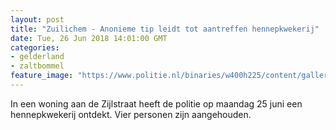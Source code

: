 ```yaml
---
layout: post
title: "Zuilichem - Anonieme tip leidt tot aantreffen hennepkwekerij"
date: Tue, 26 Jun 2018 14:01:00 GMT
categories: 
- gelderland 
- zaltbommel 
feature_image: "https://www.politie.nl/binaries/w400h225/content/gallery/politie/nieuws/2015/augustus/07-rt/hennep-hellevoetsluis2.jpg"
---
```


In een woning aan de Zijlstraat heeft de politie op maandag 25 juni een hennepkwekerij ontdekt. Vier personen zijn aangehouden.
